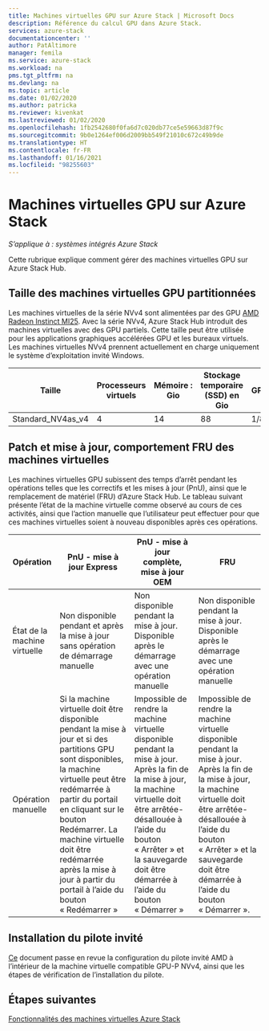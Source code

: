 ```yaml
---
title: Machines virtuelles GPU sur Azure Stack | Microsoft Docs
description: Référence du calcul GPU dans Azure Stack.
services: azure-stack
documentationcenter: ''
author: PatAltimore
manager: femila
ms.service: azure-stack
ms.workload: na
pms.tgt_pltfrm: na
ms.devlang: na
ms.topic: article
ms.date: 01/02/2020
ms.author: patricka
ms.reviewer: kivenkat
ms.lastreviewed: 01/02/2020
ms.openlocfilehash: 1fb2542680f0fa6d7c020db77ce5e59663d87f9c
ms.sourcegitcommit: 9b0e1264ef006d2009bb549f21010c672c49b9de
ms.translationtype: HT
ms.contentlocale: fr-FR
ms.lasthandoff: 01/16/2021
ms.locfileid: "98255603"
---
```

# <a name="gpu-vms-on-azure-stack"></a>Machines virtuelles GPU sur Azure Stack 

*S’applique à : systèmes intégrés Azure Stack* 

Cette rubrique explique comment gérer des machines virtuelles GPU sur Azure Stack Hub.


## <a name="partitioned-gpu-vm-size"></a>Taille des machines virtuelles GPU partitionnées 

Les machines virtuelles de la série NVv4 sont alimentées par des GPU [AMD Radeon Instinct MI25](https://www.amd.com/en/products/professional-graphics/instinct-mi25). Avec la série NVv4, Azure Stack Hub introduit des machines virtuelles avec des GPU partiels. Cette taille peut être utilisée pour les applications graphiques accélérées GPU et les bureaux virtuels. Les machines virtuelles NVv4 prennent actuellement en charge uniquement le système d’exploitation invité Windows. 

| Taille | Processeurs virtuels | Mémoire : Gio | Stockage temporaire (SSD) en Gio | GPU | Mémoire GPU : Gio | Disques de données max. | Nombre max de cartes réseau | 
| --- | --- | --- | --- | --- | --- | --- | --- |   
| Standard_NV4as_v4 |4 |14 |88 | 1/8 | 2 | 4 | 2 | 

## <a name="patch-and-update-fru-behavior-of-vms"></a>Patch et mise à jour, comportement FRU des machines virtuelles 

Les machines virtuelles GPU subissent des temps d’arrêt pendant les opérations telles que les correctifs et les mises à jour (PnU), ainsi que le remplacement de matériel (FRU) d’Azure Stack Hub. Le tableau suivant présente l’état de la machine virtuelle comme observé au cours de ces activités, ainsi que l’action manuelle que l’utilisateur peut effectuer pour que ces machines virtuelles soient à nouveau disponibles après ces opérations. 

| Opération | PnU - mise à jour Express | PnU - mise à jour complète, mise à jour OEM | FRU | 
| --- | --- | --- | --- | 
| État de la machine virtuelle  | Non disponible pendant et après la mise à jour sans opération de démarrage manuelle | Non disponible pendant la mise à jour. Disponible après le démarrage avec une opération manuelle | Non disponible pendant la mise à jour. Disponible après le démarrage avec une opération manuelle| 
| Opération manuelle | Si la machine virtuelle doit être disponible pendant la mise à jour et si des partitions GPU sont disponibles, la machine virtuelle peut être redémarrée à partir du portail en cliquant sur le bouton Redémarrer. La machine virtuelle doit être redémarrée après la mise à jour à partir du portail à l’aide du bouton « Redémarrer » | Impossible de rendre la machine virtuelle disponible pendant la mise à jour. Après la fin de la mise à jour, la machine virtuelle doit être arrêtée-désallouée à l’aide du bouton « Arrêter » et la sauvegarde doit être démarrée à l’aide du bouton « Démarrer » | Impossible de rendre la machine virtuelle disponible pendant la mise à jour. Après la fin de la mise à jour, la machine virtuelle doit être arrêtée-désallouée à l’aide du bouton « Arrêter » et la sauvegarde doit être démarrée à l’aide du bouton « Démarrer ».| 

## <a name="guest-driver-installation"></a>Installation du pilote invité 

[Ce](/azure/virtual-machines/windows/n-series-amd-driver-setup) document passe en revue la configuration du pilote invité AMD à l’intérieur de la machine virtuelle compatible GPU-P NVv4, ainsi que les étapes de vérification de l’installation du pilote. 

## <a name="next-steps"></a>Étapes suivantes 

[Fonctionnalités des machines virtuelles Azure Stack](azure-stack-vm-considerations.md)